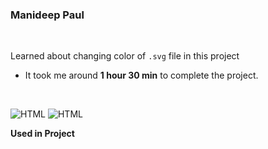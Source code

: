 ### Manideep Paul 

<br>


Learned about changing color of `.svg` file in this project

- It took me around **1 hour 30 min** to complete the project.

<br>

![HTML](https://img.shields.io/badge/-HTML-D4F6CC?logo=HTML5)
![HTML](https://img.shields.io/badge/-CSS%20-1572B6?logo=CSS3)

**Used in Project**